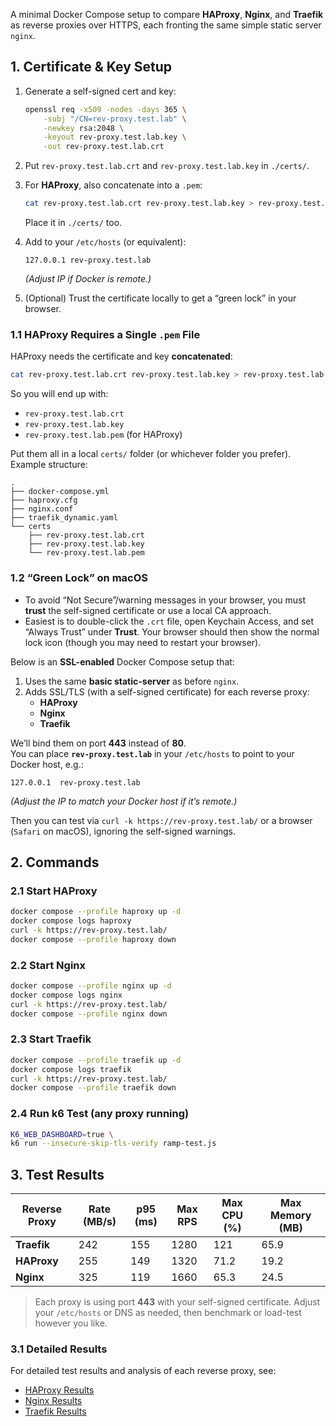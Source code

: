 
A minimal Docker Compose setup to compare **HAProxy**, **Nginx**, and **Traefik** as reverse proxies over HTTPS, each fronting the same simple static server `nginx`.

## 1. Certificate & Key Setup

1. Generate a self-signed cert and key:
   ```bash
   openssl req -x509 -nodes -days 365 \
       -subj "/CN=rev-proxy.test.lab" \
       -newkey rsa:2048 \
       -keyout rev-proxy.test.lab.key \
       -out rev-proxy.test.lab.crt
   ```
2. Put `rev-proxy.test.lab.crt` and `rev-proxy.test.lab.key` in `./certs/`.
3. For **HAProxy**, also concatenate into a `.pem`:
   ```bash
   cat rev-proxy.test.lab.crt rev-proxy.test.lab.key > rev-proxy.test.lab.pem
   ```
   Place it in `./certs/` too.

4. Add to your `/etc/hosts` (or equivalent):
   ```
   127.0.0.1 rev-proxy.test.lab
   ```
   *(Adjust IP if Docker is remote.)*

5. (Optional) Trust the certificate locally to get a “green lock” in your browser.

### 1.1 HAProxy Requires a Single `.pem` File

HAProxy needs the certificate and key **concatenated**:

```bash
cat rev-proxy.test.lab.crt rev-proxy.test.lab.key > rev-proxy.test.lab.pem
```

So you will end up with:

- `rev-proxy.test.lab.crt`
- `rev-proxy.test.lab.key`
- `rev-proxy.test.lab.pem` (for HAProxy)

Put them all in a local `certs/` folder (or whichever folder you prefer). Example structure:

```
.
├── docker-compose.yml
├── haproxy.cfg
├── nginx.conf
├── traefik_dynamic.yaml
└── certs
    ├── rev-proxy.test.lab.crt
    ├── rev-proxy.test.lab.key
    └── rev-proxy.test.lab.pem
```

### 1.2 “Green Lock” on macOS

- To avoid “Not Secure”/warning messages in your browser, you must **trust** the self-signed certificate or use a local CA approach.  
- Easiest is to double-click the `.crt` file, open Keychain Access, and set “Always Trust” under **Trust**. Your browser should then show the normal lock icon (though you may need to restart your browser).

Below is an **SSL-enabled** Docker Compose setup that:

1. Uses the same **basic static-server** as before `nginx`.
2. Adds SSL/TLS (with a self-signed certificate) for each reverse proxy:
   - **HAProxy**
   - **Nginx**
   - **Traefik**

We’ll bind them on port **443** instead of **80**.  
You can place **`rev-proxy.test.lab`** in your `/etc/hosts` to point to your Docker host, e.g.:
```
127.0.0.1  rev-proxy.test.lab
```
*(Adjust the IP to match your Docker host if it’s remote.)*

Then you can test via `curl -k https://rev-proxy.test.lab/` or a browser (`Safari` on macOS), ignoring the self-signed warnings.

## 2. Commands

### 2.1 Start HAProxy
```bash
docker compose --profile haproxy up -d
docker compose logs haproxy
curl -k https://rev-proxy.test.lab/
docker compose --profile haproxy down
```

### 2.2 Start Nginx
```bash
docker compose --profile nginx up -d
docker compose logs nginx
curl -k https://rev-proxy.test.lab/
docker compose --profile nginx down
```

### 2.3 Start Traefik
```bash
docker compose --profile traefik up -d
docker compose logs traefik
curl -k https://rev-proxy.test.lab/
docker compose --profile traefik down
```

### 2.4 Run k6 Test (any proxy running)
```bash
K6_WEB_DASHBOARD=true \
k6 run --insecure-skip-tls-verify ramp-test.js
```

## 3. Test Results

| Reverse Proxy | Rate (MB/s) | p95 (ms) | Max RPS  | Max CPU (%) | Max Memory (MB) |
|---------------|-------------|----------|----------|-------------|-----------------|
| **Traefik**   | 242         | 155      | 1280     | 121         | 65.9            |
| **HAProxy**   | 255         | 149      | 1320     | 71.2        | 19.2            |
| **Nginx**     | 325         | 119      | 1660     | 65.3        | 24.5            |

> Each proxy is using port **443** with your self-signed certificate. Adjust your `/etc/hosts` or DNS as needed, then benchmark or load-test however you like.

### 3.1 Detailed Results
For detailed test results and analysis of each reverse proxy, see:

- [HAProxy Results](./report/haproxy.md)
- [Nginx Results](./report/nginx.md) 
- [Traefik Results](./report/traefik.md)
